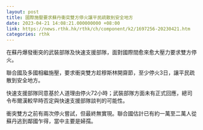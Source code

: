 ```yaml
---
layout: post
title: 國際施壓要求蘇丹衝突雙方停火讓平民疏散到安全地方
date: 2023-04-21 14:08:21.000000000 +08:00
link: https://news.rthk.hk/rthk/ch/component/k2/1697256-20230421.htm
categories: rthk
---
```


在蘇丹爆發衝突的武裝部隊及快速支援部隊，面對國際間愈來愈大壓力要求雙方停火。

聯合國及多國相繼施壓，要求衝突雙方趁穆斯林開齋節，至少停火3日，讓平民疏散到安全地方。

快速支援部隊同意基於人道理由停火72小時；武裝部隊方面未有正式回應，總司令布爾漢較早時否定與快速支援部隊談判的可能性。

衝突雙方之前有兩次停火嘗試，但最終無實現。聯合國估計已有約一萬至二萬人從蘇丹逃到鄰國乍得，當中主要是婦孺。
